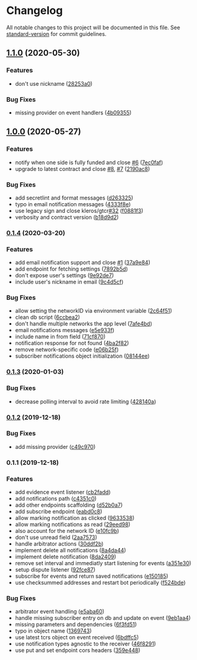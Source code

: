 # Changelog

All notable changes to this project will be documented in this file. See [standard-version](https://github.com/conventional-changelog/standard-version) for commit guidelines.

## [1.1.0](https://github.com/kleros/gtcr-notifications/compare/v1.0.0...v1.1.0) (2020-05-30)


### Features

* don't use nickname ([28253a0](https://github.com/kleros/gtcr-notifications/commit/28253a055205b2e451329c299a3a981984a10546))


### Bug Fixes

* missing provider on event handlers ([4b09355](https://github.com/kleros/gtcr-notifications/commit/4b09355b6fafb99f0d9e40a789e1d6380bad7f36))

## [1.0.0](https://github.com/kleros/gtcr-notifications/compare/v0.1.4...v1.0.0) (2020-05-27)


### Features

* notify when one side is fully funded and close [#6](https://github.com/kleros/gtcr-notifications/issues/6) ([7ec0faf](https://github.com/kleros/gtcr-notifications/commit/7ec0faf476e429f835cc2f0fae23d9d4979c099a))
* upgrade to latest contract and close [#8](https://github.com/kleros/gtcr-notifications/issues/8), [#7](https://github.com/kleros/gtcr-notifications/issues/7) ([2190ac8](https://github.com/kleros/gtcr-notifications/commit/2190ac8e61274a1e2de6d515e823324c89fc5b38))


### Bug Fixes

* add secretlint and format messages ([d263325](https://github.com/kleros/gtcr-notifications/commit/d263325ccbd9aa4f5c4c502abc559b2e60dd7788))
* typo in email notification messages ([4333f8e](https://github.com/kleros/gtcr-notifications/commit/4333f8e3284a0911a78a5e38c49f2476bd9660b6))
* use legacy sign and close kleros/gtcr[#32](https://github.com/kleros/gtcr-notifications/issues/32) ([f0881f3](https://github.com/kleros/gtcr-notifications/commit/f0881f3550f81b2026546016232287d427c8ba98))
* verbosity and contract version ([b18d9d2](https://github.com/kleros/gtcr-notifications/commit/b18d9d2ce4c43748b87a6797c625f1849b35b495))

### [0.1.4](https://github.com/kleros/gtcr-notifications/compare/v0.1.3...v0.1.4) (2020-03-20)


### Features

* add email notification support and close [#1](https://github.com/kleros/gtcr-notifications/issues/1) ([37a9e84](https://github.com/kleros/gtcr-notifications/commit/37a9e84009ee107d5a1446a3f2d77f3b2e21c3c3))
* add endpoint for fetching settings ([7892b5d](https://github.com/kleros/gtcr-notifications/commit/7892b5de81ce267b10eac42c1bdf7514d6ddab1a))
* don't expose user's settings ([9e92de7](https://github.com/kleros/gtcr-notifications/commit/9e92de7514a45acb411fb1a8cfe0b61b8dbcc46b))
* include user's nickname in email ([9c4d5cf](https://github.com/kleros/gtcr-notifications/commit/9c4d5cfcb7b1a7a1e596e1c35311831883ce81c4))


### Bug Fixes

* allow setting the networkID via environment variable ([2c64f51](https://github.com/kleros/gtcr-notifications/commit/2c64f51ff684bbad13ae65e9e61df7e5863de5be))
* clean db script ([6ccbea2](https://github.com/kleros/gtcr-notifications/commit/6ccbea22a3a2ecec8c2588ad0ce65bb89702f398))
* don't handle multiple networks the app level ([7afe4bd](https://github.com/kleros/gtcr-notifications/commit/7afe4bd5c26df5e8e2dfdd8bb4cc3fba228a5be5))
* email notifications messages ([e5e933f](https://github.com/kleros/gtcr-notifications/commit/e5e933fb94fda579d488c0413a90c978eabfe0b0))
* include name in from field ([71cf870](https://github.com/kleros/gtcr-notifications/commit/71cf8704136b8e6e0b4e054a9a169ef2c8048ccc))
* notification response for not found ([4ba2f82](https://github.com/kleros/gtcr-notifications/commit/4ba2f8284c3abf802fae4bd6576c8d14402a9904))
* remove network-specific code ([e06b25f](https://github.com/kleros/gtcr-notifications/commit/e06b25f07d05f98704637962160b10aa2a9cb14f))
* subscriber notifications object initialization ([08144ee](https://github.com/kleros/gtcr-notifications/commit/08144ee354d70a9f3a4e82200c03e13feb85cab8))

### [0.1.3](https://github.com/kleros/gtcr-notifications/compare/v0.1.2...v0.1.3) (2020-01-03)


### Bug Fixes

* decrease polling interval to avoid rate limiting ([428140a](https://github.com/kleros/gtcr-notifications/commit/428140ae715885833eeea6ecefa980d812ca82cd))

### [0.1.2](https://github.com/kleros/gtcr-notifications/compare/v0.1.1...v0.1.2) (2019-12-18)


### Bug Fixes

* add missing provider ([c49c970](https://github.com/kleros/gtcr-notifications/commit/c49c970e84c17579d67cf0b935e23153f353740b))

### 0.1.1 (2019-12-18)


### Features

* add evidence event listener ([cb2fadd](https://github.com/kleros/gtcr-notifications/commit/cb2fadd2ca0450b925982025a5287e0a05bfc144))
* add notifications path ([c4351c0](https://github.com/kleros/gtcr-notifications/commit/c4351c081035676d5660613d81b469d7f551a2a7))
* add other endpoints scaffolding ([d52b0a7](https://github.com/kleros/gtcr-notifications/commit/d52b0a7a9fd15ddb2cf6cd3d503e340fa9806563))
* add subscribe endpoint ([eabd0c8](https://github.com/kleros/gtcr-notifications/commit/eabd0c84263a195ae514a33fcc555281f3135a06))
* allow marking notification as clicked ([9633538](https://github.com/kleros/gtcr-notifications/commit/963353852a9e1cd03ce8618cbdbcc0c3647df26c))
* allow marking notifications as read ([29eed98](https://github.com/kleros/gtcr-notifications/commit/29eed9806d93643b5e99147e930b99a2552b2f50))
* also account for the network ID ([e10fc9b](https://github.com/kleros/gtcr-notifications/commit/e10fc9b16d528ef510f6abfa01f441ef249df6c2))
* don't use unread field ([2aa7573](https://github.com/kleros/gtcr-notifications/commit/2aa757362564b7971dc1d913c51a77807769f470))
* handle arbitrator actions ([30ddf2b](https://github.com/kleros/gtcr-notifications/commit/30ddf2b10cce873a380420119fc894d81a7682ed))
* implement delete all notifications ([8a4da44](https://github.com/kleros/gtcr-notifications/commit/8a4da4494df1205092ee5dd8fb44b15a49984eb9))
* implement delete notification ([8da2409](https://github.com/kleros/gtcr-notifications/commit/8da24090cf65709be8890b349d2aff08bbba4e5b))
* remove set interval and immediatly start listening for events ([a351e30](https://github.com/kleros/gtcr-notifications/commit/a351e3034c3f76e109721cc795c62c2c8d9bbf42))
* setup dispute listener ([92fce87](https://github.com/kleros/gtcr-notifications/commit/92fce874bce1f77610df49c3ce3091416d5f0fd9))
* subscribe for events and return saved notifications ([e150185](https://github.com/kleros/gtcr-notifications/commit/e1501859e58c3b94b75caeca12c0bc9386fe4888))
* use checksummed addresses and restart bot periodically ([f524bde](https://github.com/kleros/gtcr-notifications/commit/f524bde1a8ee886f07cbdff14a4c303f9f642c73))


### Bug Fixes

* arbitrator event handling ([e5aba60](https://github.com/kleros/gtcr-notifications/commit/e5aba608f3a6d7651c7fbdb61bb044cc22066dea))
* handle missing subscriber entry on db and update on event ([9eb1aa4](https://github.com/kleros/gtcr-notifications/commit/9eb1aa4a71c2a785ae1b9773dd743789e519cd8e))
* missing parameters and dependencies ([6f3fd51](https://github.com/kleros/gtcr-notifications/commit/6f3fd51552045aa8172ceb5bb239c0eb8e8efb38))
* typo in object name ([1369743](https://github.com/kleros/gtcr-notifications/commit/1369743c444c3e71c4439f030e1f7ba346e0df38))
* use latest tcrs object on event received ([6bdffc5](https://github.com/kleros/gtcr-notifications/commit/6bdffc50189135e584c38eef70f98af3e159fd12))
* use notification types agnostic to the receiver ([46f8291](https://github.com/kleros/gtcr-notifications/commit/46f8291a102aeabe0278f3f7ca6a823434562f8f))
* use put and set endpoint cors headers ([359e448](https://github.com/kleros/gtcr-notifications/commit/359e4486ae7b2aaa3946b0329437a96512866028))
